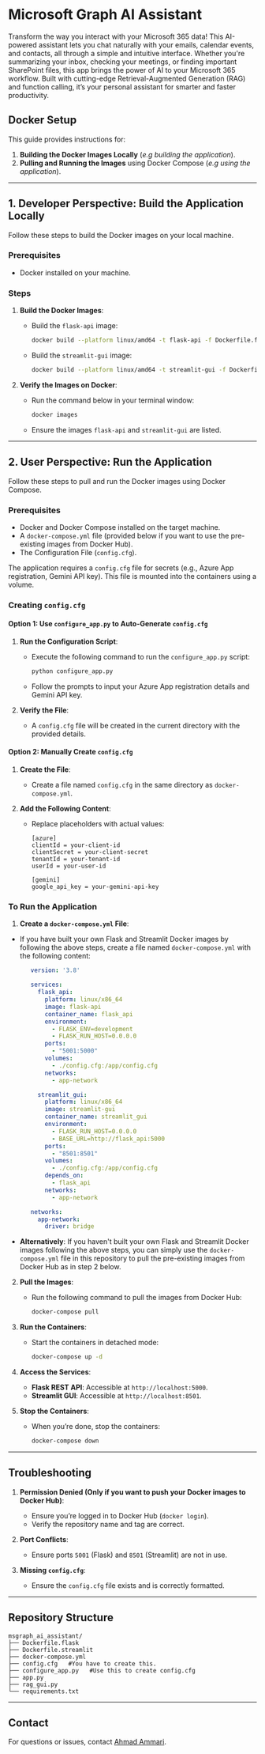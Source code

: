 # Microsoft Graph AI Assistant

Transform the way you interact with your Microsoft 365 data! This AI-powered assistant lets you chat naturally with your emails, calendar events, and contacts, all through a simple and intuitive interface. Whether you're summarizing your inbox, checking your meetings, or finding important SharePoint files, this app brings the power of AI to your Microsoft 365 workflow. Built with cutting-edge Retrieval-Augmented Generation (RAG) and function calling, it’s your personal assistant for smarter and faster productivity.

## Docker Setup

This guide provides instructions for:
1. **Building the Docker Images Locally** (_e.g building the application_).
2. **Pulling and Running the Images** using Docker Compose (_e.g using the application_).

---

## **1. Developer Perspective: Build the Application Locally**

Follow these steps to build the Docker images on your local machine.

### **Prerequisites**
- Docker installed on your machine.

### **Steps**

1. **Build the Docker Images**:
   - Build the `flask-api` image:
     ```bash
     docker build --platform linux/amd64 -t flask-api -f Dockerfile.flask .
     ```
   - Build the `streamlit-gui` image:
     ```bash
     docker build --platform linux/amd64 -t streamlit-gui -f Dockerfile.streamlit .
     ```

2. **Verify the Images on Docker**:
   - Run the command below in your terminal window:
     ```bash
     docker images
     ```
   - Ensure the images `flask-api` and `streamlit-gui` are listed.

---

## **2. User Perspective: Run the Application**

Follow these steps to pull and run the Docker images using Docker Compose.

### **Prerequisites**
- Docker and Docker Compose installed on the target machine.
- A `docker-compose.yml` file (provided below if you want to use the pre-existing images from Docker Hub).
- The Configuration File (`config.cfg`). 

The application requires a `config.cfg` file for secrets (e.g., Azure App registration, Gemini API key). This file is mounted into the containers using a volume.

### **Creating `config.cfg`**

#### **Option 1: Use `configure_app.py` to Auto-Generate `config.cfg`**

1. **Run the Configuration Script**:
   - Execute the following command to run the `configure_app.py` script:
     ```bash
     python configure_app.py
     ```
   - Follow the prompts to input your Azure App registration details and Gemini API key.

2. **Verify the File**:
   - A `config.cfg` file will be created in the current directory with the provided details.

#### **Option 2: Manually Create `config.cfg`**

1. **Create the File**:
   - Create a file named `config.cfg` in the same directory as `docker-compose.yml`.

2. **Add the Following Content**:
   - Replace placeholders with actual values:
     ```
     [azure]
     clientId = your-client-id
     clientSecret = your-client-secret
     tenantId = your-tenant-id
     userId = your-user-id

     [gemini]
     google_api_key = your-gemini-api-key
     ```

### **To Run the Application**

1. **Create a `docker-compose.yml` File**:
  - If you have built your own Flask and Streamlit Docker images by following the above steps, create a file named `docker-compose.yml` with the following content:
     ```yaml
        version: '3.8'

        services:
          flask_api:
            platform: linux/x86_64
            image: flask-api
            container_name: flask_api
            environment:
              - FLASK_ENV=development
              - FLASK_RUN_HOST=0.0.0.0
            ports:
              - "5001:5000"
            volumes:
              - ./config.cfg:/app/config.cfg
            networks:
              - app-network

          streamlit_gui:
            platform: linux/x86_64
            image: streamlit-gui
            container_name: streamlit_gui
            environment:
              - FLASK_RUN_HOST=0.0.0.0
              - BASE_URL=http://flask_api:5000
            ports:
              - "8501:8501"
            volumes:
              - ./config.cfg:/app/config.cfg
            depends_on:
              - flask_api
            networks:
              - app-network

        networks:
          app-network:
            driver: bridge
     ```

  - **Alternatively**: If you haven't built your own Flask and Streamlit Docker images following the above steps, you can simply use the `docker-compose.yml` file in this repository to pull the pre-existing images from Docker Hub as in step 2 below.

2. **Pull the Images**:
   - Run the following command to pull the images from Docker Hub:
     ```bash
     docker-compose pull
     ```

3. **Run the Containers**:
   - Start the containers in detached mode:
     ```bash
     docker-compose up -d
     ```

4. **Access the Services**:
   - **Flask REST API**: Accessible at `http://localhost:5000`.
   - **Streamlit GUI**: Accessible at `http://localhost:8501`.

5. **Stop the Containers**:
   - When you’re done, stop the containers:
     ```bash
     docker-compose down
     ```

---

## **Troubleshooting**

1. **Permission Denied (Only if you want to push your Docker images to Docker Hub)**:
   - Ensure you’re logged in to Docker Hub (`docker login`).
   - Verify the repository name and tag are correct.

2. **Port Conflicts**:
   - Ensure ports `5001` (Flask) and `8501` (Streamlit) are not in use.

3. **Missing `config.cfg`**:
   - Ensure the `config.cfg` file exists and is correctly formatted.

---

## **Repository Structure**

```
msgraph_ai_assistant/
├── Dockerfile.flask
├── Dockerfile.streamlit
├── docker-compose.yml
├── config.cfg   #You have to create this.
├── configure_app.py   #Use this to create config.cfg
├── app.py
├── rag_gui.py
└── requirements.txt
```

---

## **Contact**

For questions or issues, contact [Ahmad Ammari](mailto:ammariect@gmail.com).
